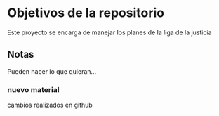 # Objetivos de la repositorio

Este proyecto se encarga de manejar los planes de la liga de la justicia


## Notas
Pueden hacer lo que quieran...


### nuevo material
cambios realizados en github
